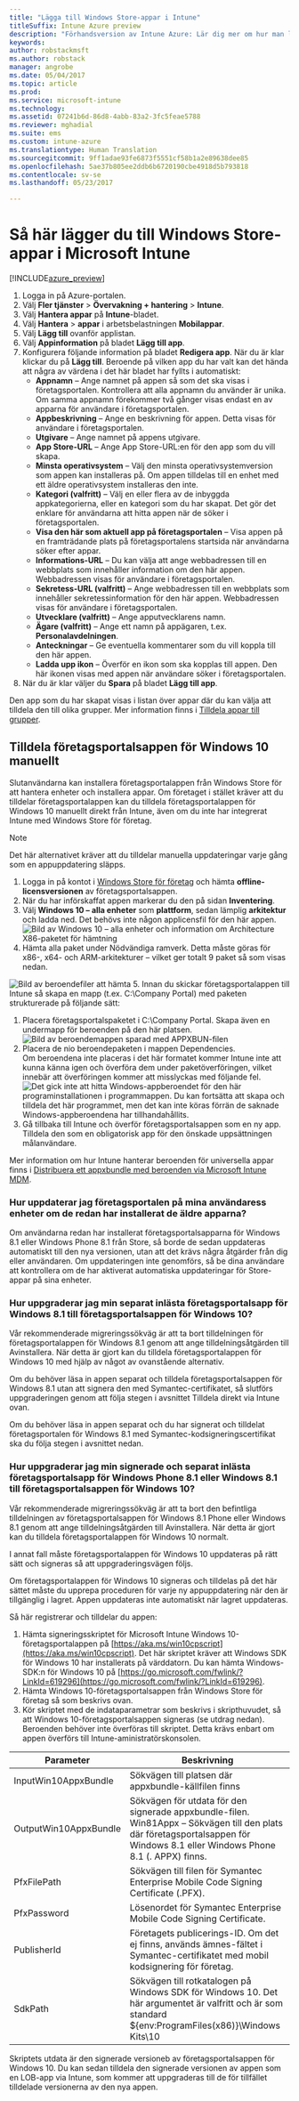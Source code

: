 ```yaml
---
title: "Lägga till Windows Store-appar i Intune"
titleSuffix: Intune Azure preview
description: "Förhandsversion av Intune Azure: Lär dig mer om hur man lägger till Windows Store-appar i Intune."
keywords: 
author: robstackmsft
ms.author: robstack
manager: angrobe
ms.date: 05/04/2017
ms.topic: article
ms.prod: 
ms.service: microsoft-intune
ms.technology: 
ms.assetid: 07241b6d-86d8-4abb-83a2-3fc5feae5788
ms.reviewer: mghadial
ms.suite: ems
ms.custom: intune-azure
ms.translationtype: Human Translation
ms.sourcegitcommit: 9ff1adae93fe6873f5551cf58b1a2e89638dee85
ms.openlocfilehash: 5ae37b805ee2ddb6b6720190cbe4918d5b793818
ms.contentlocale: sv-se
ms.lasthandoff: 05/23/2017

---
```


# <a name="how-to-add-windows-store-apps-to-microsoft-intune"></a>Så här lägger du till Windows Store-appar i Microsoft Intune

[!INCLUDE[azure_preview](./includes/azure_preview.md)]


1. Logga in på Azure-portalen.
2. Välj **Fler tjänster** > **Övervakning + hantering** > **Intune**.
3. Välj **Hantera appar** på **Intune**-bladet.
4. Välj **Hantera** > **appar** i arbetsbelastningen **Mobilappar**.
5. Välj **Lägg till** ovanför applistan.
6. Välj **Appinformation** på bladet **Lägg till app**.
7. Konfigurera följande information på bladet **Redigera app**. När du är klar klickar du på **Lägg till**. Beroende på vilken app du har valt kan det hända att några av värdena i det här bladet har fyllts i automatiskt:
    - **Appnamn** – Ange namnet på appen så som det ska visas i företagsportalen. Kontrollera att alla appnamn du använder är unika. Om samma appnamn förekommer två gånger visas endast en av apparna för användare i företagsportalen.
    - **Appbeskrivning** – Ange en beskrivning för appen. Detta visas för användare i företagsportalen.
    - **Utgivare** – Ange namnet på appens utgivare.
    - **App Store-URL** – Ange App Store-URL:en för den app som du vill skapa.
    - **Minsta operativsystem** – Välj den minsta operativsystemversion som appen kan installeras på. Om appen tilldelas till en enhet med ett äldre operativsystem installeras den inte.
    - **Kategori (valfritt)** – Välj en eller flera av de inbyggda appkategorierna, eller en kategori som du har skapat. Det gör det enklare för användarna att hitta appen när de söker i företagsportalen.
    - **Visa den här som aktuell app på företagsportalen** – Visa appen på en framträdande plats på företagsportalens startsida när användarna söker efter appar.
    - **Informations-URL** – Du kan välja att ange webbadressen till en webbplats som innehåller information om den här appen. Webbadressen visas för användare i företagsportalen.
    - **Sekretess-URL (valfritt)** – Ange webbadressen till en webbplats som innehåller sekretessinformation för den här appen. Webbadressen visas för användare i företagsportalen.
    - **Utvecklare (valfritt)** – Ange apputvecklarens namn.
    - **Ägare (valfritt)** – Ange ett namn på appägaren, t.ex. **Personalavdelningen**.
    - **Anteckningar** – Ge eventuella kommentarer som du vill koppla till den här appen.
    - **Ladda upp ikon** – Överför en ikon som ska kopplas till appen. Den här ikonen visas med appen när användare söker i företagsportalen.
8. När du är klar väljer du **Spara** på bladet **Lägg till app**.

Den app som du har skapat visas i listan över appar där du kan välja att tilldela den till olika grupper. Mer information finns i [Tilldela appar till grupper](apps-deploy.md).

## <a name="manually-assign-windows-10-company-portal-app"></a>Tilldela företagsportalsappen för Windows 10 manuellt
Slutanvändarna kan installera företagsportalappen från Windows Store för att hantera enheter och installera appar. Om företaget i stället kräver att du tilldelar företagsportalappen kan du tilldela företagsportalappen för Windows 10 manuellt direkt från Intune, även om du inte har integrerat Intune med Windows Store för företag.

 > [!NOTE]
 > Det här alternativet kräver att du tilldelar manuella uppdateringar varje gång som en appuppdatering släpps.

1. Logga in på kontot i [Windows Store för företag](https://www.microsoft.com/business-store) och hämta **offline-licensversionen** av företagsportalsappen.  
2. När du har införskaffat appen markerar du den på sidan **Inventering**.  
3. Välj **Windows 10 – alla enheter** som **plattform**, sedan lämplig **arkitektur** och ladda ned. Det behövs inte någon applicensfil för den här appen.
![Bild av Windows 10 – alla enheter och information om Architecture X86-paketet för hämtning](./media/Win10CP-all-devices.png)
4. Hämta alla paket under Nödvändiga ramverk. Detta måste göras för x86-, x64- och ARM-arkitekturer – vilket ger totalt 9 paket så som visas nedan.

![Bild av beroendefiler att hämta ](./media/Win10CP-dependent-files.png)
5. Innan du skickar företagsportalappen till Intune så skapa en mapp (t.ex. C:\Company Portal) med paketen strukturerade på följande sätt:
  1. Placera företagsportalspaketet i C:\Company Portal. Skapa även en undermapp för beroenden på den här platsen.  
  ![Bild av beroendemappen sparad med APPXBUN-filen](./media/Win10CP-Dependencies-save.png)
  2. Placera de nio beroendepaketen i mappen Dependencies.  
  Om beroendena inte placeras i det här formatet kommer Intune inte att kunna känna igen och överföra dem under paketöverföringen, vilket innebär att överföringen kommer att misslyckas med följande fel.  
  ![Det gick inte att hitta Windows-appberoendet för den här programinstallationen i programmappen. Du kan fortsätta att skapa och tilldela det här programmet, men det kan inte köras förrän de saknade Windows-appberoendena har tillhandahållits.](./media/Win10CP-error-message.png)
6. Gå tillbaka till Intune och överför företagsportalsappen som en ny app. Tilldela den som en obligatorisk app för den önskade uppsättningen målanvändare.  

Mer information om hur Intune hanterar beroenden för universella appar finns i [Distribuera ett appxbundle med beroenden via Microsoft Intune MDM](https://blogs.technet.microsoft.com/configmgrdogs/2016/11/30/deploying-an-appxbundle-with-dependencies-via-microsoft-intune-mdm/).  

### <a name="how-do-i-update-the-company-portal-on-my-users-devices-if-they-have-already-installed-the-older-apps-from-the-store"></a>Hur uppdaterar jag företagsportalen på mina användaress enheter om de redan har installerat de äldre apparna?
Om användarna redan har installerat företagsportalsapparna för Windows 8.1 eller Windows Phone 8.1 från Store, så borde de sedan uppdateras automatiskt till den nya versionen, utan att det krävs några åtgärder från dig eller användaren. Om uppdateringen inte genomförs, så be dina användare att kontrollera om de har aktiverat automatiska uppdateringar för Store-appar på sina enheter.   

### <a name="how-do-i-upgrade-my-sideloaded-windows-81-company-portal-app-to-the-windows-10-company-portal-app"></a>Hur uppgraderar jag min separat inlästa företagsportalsapp för Windows 8.1 till företagsportalsappen för Windows 10?
Vår rekommenderade migreringssökväg är att ta bort tilldelningen för företagsportalappen för Windows 8.1 genom att ange tilldelningsåtgärden till Avinstallera. När detta är gjort kan du tilldela företagsportalappen för Windows 10 med hjälp av något av ovanstående alternativ.  

Om du behöver läsa in appen separat och tilldela företagsportalsappen för Windows 8.1 utan att signera den med Symantec-certifikatet, så slutförs uppgraderingen genom att följa stegen i avsnittet Tilldela direkt via Intune ovan.

Om du behöver läsa in appen separat och du har signerat och tilldelat företagsportalen för Windows 8.1 med Symantec-kodsigneringscertifikat ska du följa stegen i avsnittet nedan.  

### <a name="how-do-i-upgrade-my-signed-and-sideloaded-windows-phone-81-company-portal-app-or-windows-81-company-portal-app-to-the-windows-10-company-portal-app"></a>Hur uppgraderar jag min signerade och separat inlästa företagsportalsapp för Windows Phone 8.1 eller Windows 8.1 till företagsportalsappen för Windows 10?
Vår rekommenderade migreringssökväg är att ta bort den befintliga tilldelningen av företagsportalsappen för Windows 8.1 Phone eller Windows 8.1 genom att ange tilldelningsåtgärden till Avinstallera. När detta är gjort kan du tilldela företagsportalappen för Windows 10 normalt.  

I annat fall måste företagsportalappen för Windows 10 uppdateras på rätt sätt och signeras så att uppgraderingsvägen följs.  

Om företagsportalappen för Windows 10 signeras och tilldelas på det här sättet måste du upprepa proceduren för varje ny appuppdatering när den är tillgänglig i lagret. Appen uppdateras inte automatiskt när lagret uppdateras.  

Så här registrerar och tilldelar du appen:

1. Hämta signeringsskriptet för Microsoft Intune Windows 10-företagsportalappen på [https://aka.ms/win10cpscript](https://aka.ms/win10cpscript).  Det här skriptet kräver att Windows SDK för Windows 10 har installerats på värddatorn. Du kan hämta Windows-SDK:n för Windows 10 på [https://go.microsoft.com/fwlink/?LinkId=619296](https://go.microsoft.com/fwlink/?LinkId=619296).
2. Hämta Windows 10-företagsportalsappen från Windows Store för företag så som beskrivs ovan.  
3. Kör skriptet med de indataparametrar som beskrivs i skripthuvudet, så att Windows 10-företagsportalsappen signeras (se utdrag nedan). Beroenden behöver inte överföras till skriptet. Detta krävs enbart om appen överförs till Intune-aministratörskonsolen.

|Parameter | Beskrivning|
| ------------- | ------------- |
|InputWin10AppxBundle |Sökvägen till platsen där appxbundle-källfilen finns |
|OutputWin10AppxBundle |Sökvägen för utdata för den signerade appxbundle-filen.  Win81Appx – Sökvägen till den plats där företagsportalsappen för Windows 8.1 eller Windows Phone 8.1 (. APPX) finns.|
|PfxFilePath |Sökvägen till filen för Symantec Enterprise Mobile Code Signing Certificate (.PFX). |
|PfxPassword| Lösenordet för Symantec Enterprise Mobile Code Signing Certificate. |
|PublisherId |Företagets publicerings-ID. Om det ej finns, används ämnes-fältet i Symantec-certifikatet med mobil kodsignering för företag.|
|SdkPath | Sökvägen till rotkatalogen på Windows SDK för Windows 10. Det här argumentet är valfritt och är som standard ${env:ProgramFiles(x86)}\Windows Kits\10|
Skriptets utdata är den signerade versioneb av företagsportalsappen för Windows 10. Du kan sedan tilldela den signerade versionen av appen som en LOB-app via Intune, som kommer att uppgraderas till de för tillfället tilldelade versionerna av den nya appen.  

